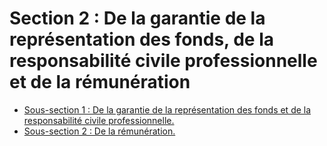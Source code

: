 # Section 2 : De la garantie de la représentation des fonds, de la responsabilité civile professionnelle et de la rémunération

- [Sous-section 1 : De la garantie de la représentation des fonds et de la responsabilité civile professionnelle.](sous-section-1)
- [Sous-section 2 : De la rémunération.](sous-section-2)
